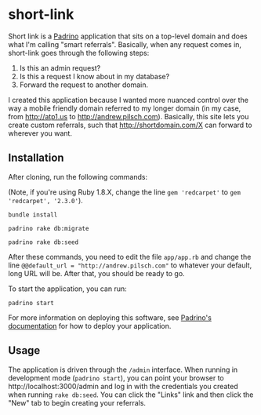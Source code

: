 short-link
==========

Short link is a [Padrino](http://www.padrinorb.com/) application that sits on a top-level domain and does what I'm calling "smart referrals". Basically, when any request comes in, short-link goes through the following steps:

1. Is this an admin request?
1. Is this a request I know about in my database?
1. Forward the request to another domain.

I created this application because I wanted more nuanced control over the way a mobile friendly domain referred to my longer domain (in my case, from http://atp1.us to http://andrew.pilsch.com). Basically, this site lets you create custom referrals, such that http://shortdomain.com/X can forward to wherever you want.

Installation
------------

After cloning, run the following commands:

(Note, if you're using Ruby 1.8.X, change the line `gem 'redcarpet'` to `gem 'redcarpet', '2.3.0'`).

````
bundle install
````

````
padrino rake db:migrate
````

````
padrino rake db:seed
````

After these commands, you need to edit the file `app/app.rb` and change the line `@@default_url = "http://andrew.pilsch.com"` to whatever your default, long URL will be. After that, you should be ready to go.

To start the application, you can run:

````
padrino start
````

For more information on deploying this software, see [Padrino's documentation](http://www.padrinorb.com/guides/blog-tutorial#deploying-our-application) for how to deploy your application.

Usage
-----

The application is driven through the `/admin` interface. When running in development mode (`padrino start`), you can point your browser to http://localhost:3000/admin and log in with the credentials you created when running `rake db:seed`. You can click the "Links" link and then click the "New" tab to begin creating your referrals.

